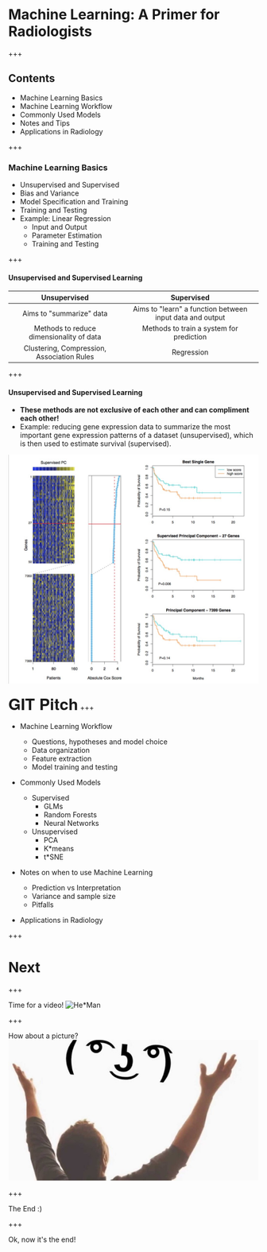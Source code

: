 # Machine Learning: A Primer for Radiologists

+++
## Contents

* Machine Learning Basics
* Machine Learning Workflow
* Commonly Used Models
* Notes and Tips
* Applications in Radiology

+++
### Machine Learning Basics
* Unsupervised and Supervised
* Bias and Variance
* Model Specification and Training
* Training and Testing
* Example: Linear Regression
  * Input and Output
  * Parameter Estimation
  * Training and Testing

+++
#### Unsupervised and Supervised Learning

| Unsupervised | Supervised |
|:-------------: | :-------------:|
| Aims to "summarize" data  | Aims to "learn" a function between input data and output |
| Methods to reduce dimensionality of data | Methods to train a system for prediction |
| Clustering, Compression, Association Rules | Regression |

+++
#### Unsupervised and Supervised Learning
* **These methods are not exclusive of each other and can compliment each other!**
* Example: reducing gene expression data to summarize the most important gene expression patterns of a dataset (unsupervised), which is then used to estimate survival (supervised).


![hmmmm](assets/images/gene_expression_regression.jpg)


<span style="font-family: Helvetica Neue; font-weight: bold;"><font size="6">GIT Pitch</font></span>
+++
* Machine Learning Workflow
  * Questions, hypotheses and model choice
  * Data organization
  * Feature extraction
  * Model training and testing

* Commonly Used Models
  * Supervised
    * GLMs
    * Random Forests
    * Neural Networks
  * Unsupervised
    * PCA
    * K*means
    * t*SNE

* Notes on when to use Machine Learning
  * Prediction vs Interpretation
  * Variance and sample size
  * Pitfalls

* Applications in Radiology


+++

# Next

+++

Time for a video!
![He*Man](https://www.youtube.com/embed/32FB*gYr49Y)

+++

How about a picture?
![Image](assets/images/lenny.png)

+++

The End :)


+++

Ok, now it's the end!
